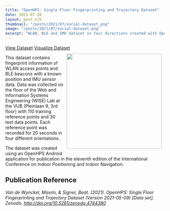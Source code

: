 ```yaml
---
title: "OpenHPS: Single Floor Fingerprinting and Trajectory Dataset"
date: 2021-07-28
layout: post.njk
thumbnail: "/posts/2021/07/social-dataset.png"
image: "/posts/2021/07/social-dataset.png"
excerpt: "WLAN, BLE and IMU dataset in four directions created with OpenHPS."
---
```

<div class="btn-header">
<a href="https://zenodo.org/record/4744380#.YQCLYY4zaUk" class="btn btn-red"><i class="fa fa-database"></i>View Dataset</a>
<a href="https://observablehq.com/@openhps/openhps-fingerprinting-dataset-overview" class="btn btn-green"><i class="fa fa-eye"></i>Visualize Dataset</a>
</div>

<img align="right" src="../datapoints.svg" style="width: 300px; margin: 10px;">

This dataset contains fingerprint information of WLAN access points and BLE beacons with a known
position and IMU sensor data. Data was collected on the floor of the Web and Information Systems Engineering (WISE) Lab at the VUB (Pleinlaan 9, 3rd floor) with 110 training reference points and 30 test data points. Each reference point was recorded for 20 seconds in four different orientations.

The dataset was created using an OpenHPS Android application for publication in the eleventh edition of the International Conference on Indoor Positioning and Indoor Navigation.

## Publication Reference
*Van de Wynckel, Maxim, & Signer, Beat. (2021). OpenHPS: Single Floor Fingerprinting and Trajectory Dataset (Version 2021-05-09) [Data set]. Zenodo. http://doi.org/10.5281/zenodo.4744380*